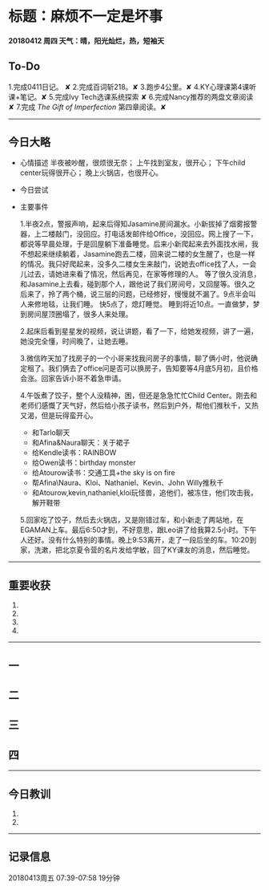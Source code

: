 # 标题：麻烦不一定是坏事

#### 20180412   周四   天气：晴，阳光灿烂，热，短袖天

## To-Do

1.完成0411日记。 ✘
2.完成百词斩218。✘
3.跑步4公里。✘
4.KY心理课第4课听课+笔记。✘
5.完成Ivy Tech选课系统探索  ✘
6.完成Nancy推荐的两盘文章阅读 ✘
7.完成 *The Gift of Imperfection* 第四章阅读。✘

***
## 今日大略

* 心情描述
半夜被吵醒，很烦很无奈；
上午找到室友，很开心；
下午child center玩得很开心；
晚上火锅店，也很开心。
* 今日尝试

* 主要事件

  1.半夜2点，警报声响，起来后得知Jasamine房间漏水。小新拔掉了烟雾报警器，上二楼敲门，没回应。打电话发邮件给Office，没回应。网上搜了一下，都说等早晨处理，于是回屋躺下准备睡觉。后来小新爬起来去外面找水闸，我不想起来继续躺着，Jasamine跑去二楼，回来说二楼的女生醒了，也是一样的情况。我只好爬起来，没多久二楼女生来敲门，说她去office找了人，一会儿过去，请她进来看了情况，然后再见，在家等修理的人。
  等了很久没消息，和Jasamine上去看，碰到那个人，跟他说了我们房间号，又回屋等。很久之后来了，拎了两个桶，说三层的问题，已经修好，慢慢就不漏了。9点半会叫人来修地毯，让我们睡。
  快5点了，熄灯睡觉。
  睡到将近10点。一直做梦，梦到房间屋顶圈塌了，很多人来处理。

  2.起床后看到星星发的视频，说让讲题，看了一下，给她发视频，讲了一遍，她没完全懂，时间晚了，让她去睡。

  3.微信昨天加了找房子的一个小哥来找我问房子的事情，聊了俩小时，他说确定租了。我们俩去了office问是否可以换房子，告知要等4月底5月初，且价格会涨。回家告诉小哥不着急申请。

  4.午饭煮了饺子，整个人没精神，困，但还是急急忙忙Child Center。刚去和老师们感慨了天气好，然后给小孩子读书，然后到户外，帮他们推秋千，又热又渴，但是玩得蛮开心。
  * 和Tarlo聊天
  * 和Afina&Naura聊天：关于裙子
  * 给Kendle读书：RAINBOW
  * 给Owen读书：birthday monster
  * 给Atourow读书：交通工具+the sky is on fire
  * 帮Afina\Naura、Kloi、Nathaniel、Kevin、John Willy推秋千
  * 和Atourow,kevin,nathaniel,kloi玩怪兽，追他们，被冻住，他们攻击我，解开鞋带

  5.回家吃了饺子，然后去火锅店，又是刚错过车，和小新走了两站地，在EGAMAN上车。最后6:50才到，不好意思，跟Leo讲了给我算2.5小时。下午人还好。没有什么特别的事情。晚上9:53离开，走了一段后坐的车。10:20到家，洗漱，把北京夏令营的名片发给学敏，回了KY课友的消息，然后睡觉。

***
## 重要收获

1.

2.

3.

4.
***
## 一

## 二

## 三

## 四
***
## 今日教训

1.

2.

***
## 记录信息

20180413周五  07:39-07:58   19分钟
